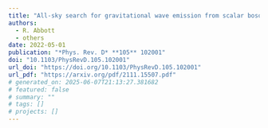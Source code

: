 ```yaml
---
title: "All-sky search for gravitational wave emission from scalar boson clouds around spinning black holes in LIGO O3 data"
authors:
  - R. Abbott
  - others
date: 2022-05-01
publication: "*Phys. Rev. D* **105** 102001"
doi: "10.1103/PhysRevD.105.102001"
url_doi: "https://doi.org/10.1103/PhysRevD.105.102001"
url_pdf: "https://arxiv.org/pdf/2111.15507.pdf"
# generated_on: 2025-06-07T21:13:27.381682
# featured: false
# summary: ""
# tags: []
# projects: []
---
```

